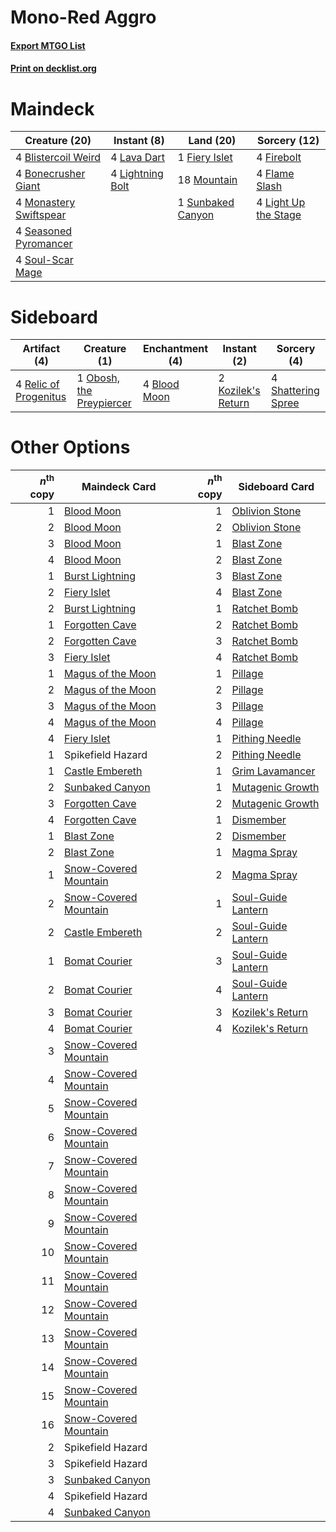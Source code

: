 # Mono-Red Aggro

#### [Export MTGO List](../collection/Mono-Red%20Aggro/Mono-Red%20Aggro.txt)
#### [Print on decklist.org](http://decklist.org/?deckmain=4%09Blistercoil%20Weird%0A4%09Bonecrusher%20Giant%0A1%09Fiery%20Islet%0A4%09Firebolt%0A4%09Flame%20Slash%0A4%09Lava%20Dart%0A4%09Light%20Up%20the%20Stage%0A4%09Lightning%20Bolt%0A4%09Monastery%20Swiftspear%0A18%09Mountain%0A4%09Seasoned%20Pyromancer%0A4%09Soul-Scar%20Mage%0A1%09Sunbaked%20Canyon&deckside=4%09Blood%20Moon%0A2%09Kozilek's%20Return%0A1%09Obosh,%20the%20Preypiercer%0A4%09Relic%20of%20Progenitus%0A4%09Shattering%20Spree)
# Maindeck

|                                          Creature (20)                                          |                                      Instant (8)                                       |                                         Land (20)                                          |                                         Sorcery (12)                                          |
|-------------------------------------------------------------------------------------------------|----------------------------------------------------------------------------------------|--------------------------------------------------------------------------------------------|-----------------------------------------------------------------------------------------------|
|4 [Blistercoil Weird](http://gatherer.wizards.com/Pages/Card/Details.aspx?multiverseid=289222)   |4 [Lava Dart](http://gatherer.wizards.com/Pages/Card/Details.aspx?multiverseid=29766)   |1 [Fiery Islet](http://gatherer.wizards.com/Pages/Card/Details.aspx?multiverseid=464187)    |4 [Firebolt](http://gatherer.wizards.com/Pages/Card/Details.aspx?multiverseid=189236)          |
|4 [Bonecrusher Giant](http://gatherer.wizards.com/Pages/Card/Details.aspx?multiverseid=473077)   |4 [Lightning Bolt](http://gatherer.wizards.com/Pages/Card/Details.aspx?multiverseid=806)|18 [Mountain](http://gatherer.wizards.com/Pages/Card/Details.aspx?multiverseid=439859)      |4 [Flame Slash](http://gatherer.wizards.com/Pages/Card/Details.aspx?multiverseid=416914)       |
|4 [Monastery Swiftspear](http://gatherer.wizards.com/Pages/Card/Details.aspx?multiverseid=438706)|                                                                                        |1 [Sunbaked Canyon](http://gatherer.wizards.com/Pages/Card/Details.aspx?multiverseid=464196)|4 [Light Up the Stage](http://gatherer.wizards.com/Pages/Card/Details.aspx?multiverseid=457251)|
|4 [Seasoned Pyromancer](http://gatherer.wizards.com/Pages/Card/Details.aspx?multiverseid=464094) |                                                                                        |                                                                                            |                                                                                               |
|4 [Soul-Scar Mage](http://gatherer.wizards.com/Pages/Card/Details.aspx?multiverseid=426850)      |                                                                                        |                                                                                            |                                                                                               |


# Sideboard

|                                          Artifact (4)                                          |                                           Creature (1)                                            |                                   Enchantment (4)                                    |                                         Instant (2)                                         |                                         Sorcery (4)                                         |
|------------------------------------------------------------------------------------------------|---------------------------------------------------------------------------------------------------|--------------------------------------------------------------------------------------|---------------------------------------------------------------------------------------------|---------------------------------------------------------------------------------------------|
|4 [Relic of Progenitus](http://gatherer.wizards.com/Pages/Card/Details.aspx?multiverseid=174824)|1 [Obosh, the Preypiercer](http://gatherer.wizards.com/Pages/Card/Details.aspx?multiverseid=479748)|4 [Blood Moon](http://gatherer.wizards.com/Pages/Card/Details.aspx?multiverseid=45386)|2 [Kozilek's Return](http://gatherer.wizards.com/Pages/Card/Details.aspx?multiverseid=407608)|4 [Shattering Spree](http://gatherer.wizards.com/Pages/Card/Details.aspx?multiverseid=456224)|


# Other Options

|*n*<sup>th</sup> copy|                                         Maindeck Card                                          |*n*<sup>th</sup> copy|                                       Sideboard Card                                        |
|--------------------:|------------------------------------------------------------------------------------------------|--------------------:|---------------------------------------------------------------------------------------------|
|                    1|[Blood Moon](http://gatherer.wizards.com/Pages/Card/Details.aspx?multiverseid=45386)            |                    1|[Oblivion Stone](http://gatherer.wizards.com/Pages/Card/Details.aspx?multiverseid=446941)    |
|                    2|[Blood Moon](http://gatherer.wizards.com/Pages/Card/Details.aspx?multiverseid=45386)            |                    2|[Oblivion Stone](http://gatherer.wizards.com/Pages/Card/Details.aspx?multiverseid=446941)    |
|                    3|[Blood Moon](http://gatherer.wizards.com/Pages/Card/Details.aspx?multiverseid=45386)            |                    1|[Blast Zone](http://gatherer.wizards.com/Pages/Card/Details.aspx?multiverseid=461171)        |
|                    4|[Blood Moon](http://gatherer.wizards.com/Pages/Card/Details.aspx?multiverseid=45386)            |                    2|[Blast Zone](http://gatherer.wizards.com/Pages/Card/Details.aspx?multiverseid=461171)        |
|                    1|[Burst Lightning](http://gatherer.wizards.com/Pages/Card/Details.aspx?multiverseid=397662)      |                    3|[Blast Zone](http://gatherer.wizards.com/Pages/Card/Details.aspx?multiverseid=461171)        |
|                    2|[Fiery Islet](http://gatherer.wizards.com/Pages/Card/Details.aspx?multiverseid=464187)          |                    4|[Blast Zone](http://gatherer.wizards.com/Pages/Card/Details.aspx?multiverseid=461171)        |
|                    2|[Burst Lightning](http://gatherer.wizards.com/Pages/Card/Details.aspx?multiverseid=397662)      |                    1|[Ratchet Bomb](http://gatherer.wizards.com/Pages/Card/Details.aspx?multiverseid=370623)      |
|                    1|[Forgotten Cave](http://gatherer.wizards.com/Pages/Card/Details.aspx?multiverseid=376344)       |                    2|[Ratchet Bomb](http://gatherer.wizards.com/Pages/Card/Details.aspx?multiverseid=370623)      |
|                    2|[Forgotten Cave](http://gatherer.wizards.com/Pages/Card/Details.aspx?multiverseid=376344)       |                    3|[Ratchet Bomb](http://gatherer.wizards.com/Pages/Card/Details.aspx?multiverseid=370623)      |
|                    3|[Fiery Islet](http://gatherer.wizards.com/Pages/Card/Details.aspx?multiverseid=464187)          |                    4|[Ratchet Bomb](http://gatherer.wizards.com/Pages/Card/Details.aspx?multiverseid=370623)      |
|                    1|[Magus of the Moon](http://gatherer.wizards.com/Pages/Card/Details.aspx?multiverseid=136152)    |                    1|[Pillage](http://gatherer.wizards.com/Pages/Card/Details.aspx?multiverseid=14755)            |
|                    2|[Magus of the Moon](http://gatherer.wizards.com/Pages/Card/Details.aspx?multiverseid=136152)    |                    2|[Pillage](http://gatherer.wizards.com/Pages/Card/Details.aspx?multiverseid=14755)            |
|                    3|[Magus of the Moon](http://gatherer.wizards.com/Pages/Card/Details.aspx?multiverseid=136152)    |                    3|[Pillage](http://gatherer.wizards.com/Pages/Card/Details.aspx?multiverseid=14755)            |
|                    4|[Magus of the Moon](http://gatherer.wizards.com/Pages/Card/Details.aspx?multiverseid=136152)    |                    4|[Pillage](http://gatherer.wizards.com/Pages/Card/Details.aspx?multiverseid=14755)            |
|                    4|[Fiery Islet](http://gatherer.wizards.com/Pages/Card/Details.aspx?multiverseid=464187)          |                    1|[Pithing Needle](http://gatherer.wizards.com/Pages/Card/Details.aspx?multiverseid=129526)    |
|                    1|Spikefield Hazard                                                                               |                    2|[Pithing Needle](http://gatherer.wizards.com/Pages/Card/Details.aspx?multiverseid=129526)    |
|                    1|[Castle Embereth](http://gatherer.wizards.com/Pages/Card/Details.aspx?multiverseid=473201)      |                    1|[Grim Lavamancer](http://gatherer.wizards.com/Pages/Card/Details.aspx?multiverseid=430589)   |
|                    2|[Sunbaked Canyon](http://gatherer.wizards.com/Pages/Card/Details.aspx?multiverseid=464196)      |                    1|[Mutagenic Growth](http://gatherer.wizards.com/Pages/Card/Details.aspx?multiverseid=397717)  |
|                    3|[Forgotten Cave](http://gatherer.wizards.com/Pages/Card/Details.aspx?multiverseid=376344)       |                    2|[Mutagenic Growth](http://gatherer.wizards.com/Pages/Card/Details.aspx?multiverseid=397717)  |
|                    4|[Forgotten Cave](http://gatherer.wizards.com/Pages/Card/Details.aspx?multiverseid=376344)       |                    1|[Dismember](http://gatherer.wizards.com/Pages/Card/Details.aspx?multiverseid=382182)         |
|                    1|[Blast Zone](http://gatherer.wizards.com/Pages/Card/Details.aspx?multiverseid=461171)           |                    2|[Dismember](http://gatherer.wizards.com/Pages/Card/Details.aspx?multiverseid=382182)         |
|                    2|[Blast Zone](http://gatherer.wizards.com/Pages/Card/Details.aspx?multiverseid=461171)           |                    1|[Magma Spray](http://gatherer.wizards.com/Pages/Card/Details.aspx?multiverseid=426843)       |
|                    1|[Snow-Covered Mountain](http://gatherer.wizards.com/Pages/Card/Details.aspx?multiverseid=121233)|                    2|[Magma Spray](http://gatherer.wizards.com/Pages/Card/Details.aspx?multiverseid=426843)       |
|                    2|[Snow-Covered Mountain](http://gatherer.wizards.com/Pages/Card/Details.aspx?multiverseid=121233)|                    1|[Soul-Guide Lantern](http://gatherer.wizards.com/Pages/Card/Details.aspx?multiverseid=476488)|
|                    2|[Castle Embereth](http://gatherer.wizards.com/Pages/Card/Details.aspx?multiverseid=473201)      |                    2|[Soul-Guide Lantern](http://gatherer.wizards.com/Pages/Card/Details.aspx?multiverseid=476488)|
|                    1|[Bomat Courier](http://gatherer.wizards.com/Pages/Card/Details.aspx?multiverseid=417772)        |                    3|[Soul-Guide Lantern](http://gatherer.wizards.com/Pages/Card/Details.aspx?multiverseid=476488)|
|                    2|[Bomat Courier](http://gatherer.wizards.com/Pages/Card/Details.aspx?multiverseid=417772)        |                    4|[Soul-Guide Lantern](http://gatherer.wizards.com/Pages/Card/Details.aspx?multiverseid=476488)|
|                    3|[Bomat Courier](http://gatherer.wizards.com/Pages/Card/Details.aspx?multiverseid=417772)        |                    3|[Kozilek's Return](http://gatherer.wizards.com/Pages/Card/Details.aspx?multiverseid=407608)  |
|                    4|[Bomat Courier](http://gatherer.wizards.com/Pages/Card/Details.aspx?multiverseid=417772)        |                    4|[Kozilek's Return](http://gatherer.wizards.com/Pages/Card/Details.aspx?multiverseid=407608)  |
|                    3|[Snow-Covered Mountain](http://gatherer.wizards.com/Pages/Card/Details.aspx?multiverseid=121233)|                     |                                                                                             |
|                    4|[Snow-Covered Mountain](http://gatherer.wizards.com/Pages/Card/Details.aspx?multiverseid=121233)|                     |                                                                                             |
|                    5|[Snow-Covered Mountain](http://gatherer.wizards.com/Pages/Card/Details.aspx?multiverseid=121233)|                     |                                                                                             |
|                    6|[Snow-Covered Mountain](http://gatherer.wizards.com/Pages/Card/Details.aspx?multiverseid=121233)|                     |                                                                                             |
|                    7|[Snow-Covered Mountain](http://gatherer.wizards.com/Pages/Card/Details.aspx?multiverseid=121233)|                     |                                                                                             |
|                    8|[Snow-Covered Mountain](http://gatherer.wizards.com/Pages/Card/Details.aspx?multiverseid=121233)|                     |                                                                                             |
|                    9|[Snow-Covered Mountain](http://gatherer.wizards.com/Pages/Card/Details.aspx?multiverseid=121233)|                     |                                                                                             |
|                   10|[Snow-Covered Mountain](http://gatherer.wizards.com/Pages/Card/Details.aspx?multiverseid=121233)|                     |                                                                                             |
|                   11|[Snow-Covered Mountain](http://gatherer.wizards.com/Pages/Card/Details.aspx?multiverseid=121233)|                     |                                                                                             |
|                   12|[Snow-Covered Mountain](http://gatherer.wizards.com/Pages/Card/Details.aspx?multiverseid=121233)|                     |                                                                                             |
|                   13|[Snow-Covered Mountain](http://gatherer.wizards.com/Pages/Card/Details.aspx?multiverseid=121233)|                     |                                                                                             |
|                   14|[Snow-Covered Mountain](http://gatherer.wizards.com/Pages/Card/Details.aspx?multiverseid=121233)|                     |                                                                                             |
|                   15|[Snow-Covered Mountain](http://gatherer.wizards.com/Pages/Card/Details.aspx?multiverseid=121233)|                     |                                                                                             |
|                   16|[Snow-Covered Mountain](http://gatherer.wizards.com/Pages/Card/Details.aspx?multiverseid=121233)|                     |                                                                                             |
|                    2|Spikefield Hazard                                                                               |                     |                                                                                             |
|                    3|Spikefield Hazard                                                                               |                     |                                                                                             |
|                    3|[Sunbaked Canyon](http://gatherer.wizards.com/Pages/Card/Details.aspx?multiverseid=464196)      |                     |                                                                                             |
|                    4|Spikefield Hazard                                                                               |                     |                                                                                             |
|                    4|[Sunbaked Canyon](http://gatherer.wizards.com/Pages/Card/Details.aspx?multiverseid=464196)      |                     |                                                                                             |


